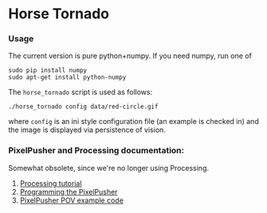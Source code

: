 Horse Tornado
=============

### Usage

The current version is pure python+numpy.  If you need numpy, run one of

    sudo pip install numpy
    sudo apt-get install python-numpy

The `horse_tornado` script is used as follows:

    ./horse_tornado config data/red-circle.gif

where `config` is an ini style configuration file (an example is checked in)
and the image is displayed via persistence of vision.

### PixelPusher and Processing documentation:

Somewhat obsolete, since we're no longer using Processing.

1. [Processing tutorial](https://processing.org/tutorials/overview)
2. [Programming the PixelPusher](https://docs.google.com/document/d/1D3tlMd0-H1p7Nmi4XtdEq_6MiXMoZ2Fhey-4_rigBz4)
3. [PixelPusher POV example code](https://github.com/robot-head/PixelPusher-processing-sketches/tree/master/pixelpusher_lightpainting)
